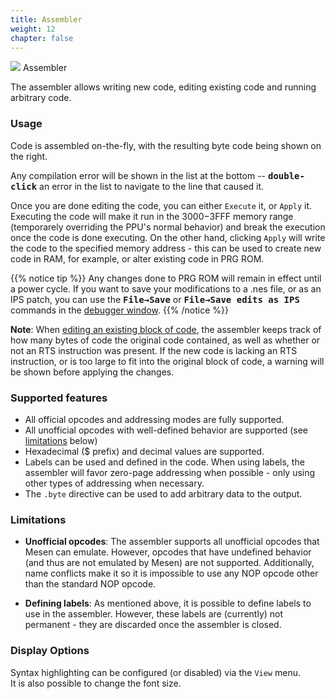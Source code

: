 ```yaml
---
title: Assembler
weight: 12
chapter: false
---
```


<div class="imgBox"><div>
	<img src="/images/Assembler.png" />
	<span>Assembler</span>
</div></div>

The assembler allows writing new code, editing existing code and running arbitrary code.

### Usage ###

Code is assembled on-the-fly, with the resulting byte code being shown on the right.  

Any compilation error will be shown in the list at the bottom -- **<kbd>double-click</kbd>** an error in the list to navigate to the line that caused it.

Once you are done editing the code, you can either `Execute` it, or `Apply` it. Executing the code will make it run in the $3000-$3FFF memory range (temporarely overriding the PPU's normal behavior) and break the execution once the code is done executing. On the other hand, clicking `Apply` will write the code to the specified memory address - this can be used to create new code in RAM, for example, or alter existing code in PRG ROM.

{{% notice tip %}}
Any changes done to PRG ROM will remain in effect until a power cycle. If you want to save your modifications to a .nes file, or as an IPS patch, you can use the **<kbd>File&rarr;Save</kbd>** or **<kbd>File&rarr;Save edits as IPS</kbd>** commands in the [debugger window](/debugging/debugger.html).
{{% /notice %}}

**Note**: When [editing an existing block of code](/debugging/debugger.html#how-to-edit-code), the assembler keeps track of how many bytes of code the original code contained, as well as whether or not an RTS instruction was present. If the new code is lacking an RTS instruction, or is too large to fit into the original block of code, a warning will be shown before applying the changes.


### Supported features ###

* All official opcodes and addressing modes are fully supported.
* All unofficial opcodes with well-defined behavior are supported (see [limitations](#limitations) below)
* Hexadecimal ($ prefix) and decimal values are supported.
* Labels can be used and defined in the code. When using labels, the assembler will favor zero-page addressing when possible - only using other types of addressing when necessary.
* The `.byte` directive can be used to add arbitrary data to the output.

### Limitations ###

* **Unofficial opcodes**: The assembler supports all unofficial opcodes that Mesen can emulate. However, opcodes that have undefined behavior (and thus are not emulated by Mesen) are not supported. Additionally, name conflicts make it so it is impossible to use any NOP opcode other than the standard NOP opcode.

* **Defining labels**: As mentioned above, it is possible to define labels to use in the assembler. However, these labels are (currently) not permanent - they are discarded once the assembler is closed.


### Display Options ###

Syntax highlighting can be configured (or disabled) via the `View` menu.  
It is also possible to change the font size.